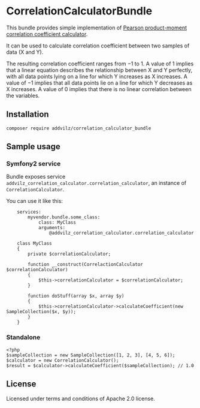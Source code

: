 CorrelationCalculatorBundle
================

This bundle provides simple implementation of [Pearson product-moment correlation coefficient calculator](https://en.wikipedia.org/wiki/Pearson_product-moment_correlation_coefficient).

It can be used to calculate correlation coefficient between two samples of data (X and Y).

The resulting correlation coefficient ranges from −1 to 1. A value of 1 implies that a linear equation describes the relationship between X and Y perfectly, with all data points lying on a line for which Y increases as X increases. A value of −1 implies that all data points lie on a line for which Y decreases as X increases. A value of 0 implies that there is no linear correlation between the variables.

## Installation

`composer require addvilz/correlation_calculator_bundle`

## Sample usage

### Symfony2 service

Bundle exposes service `addvilz_correlation_calculator.correlation_calculator`, an instance of `CorrelationCalculator`.

You can use it like this:

```
    services:
        myvendor.bundle.some_class:
            class: MyClass
            arguments:
                @addvilz_correlation_calculator.correlation_calculator
```


```
    class MyClass
    {
        private $correlationCalculator;

        function __construct(CorrelactionCalculator $correlationCalculator)
        {
            $this->correlationCalculator = $correlationCalculator;
        }

        function doStuff(array $x, array $y)
        {
            $this->correlationCalculator->calculateCoefficient(new SampleCollection($x, $y));
        }
    }
```

### Standalone
```
<?php
$sampleCollection = new SampleCollection([1, 2, 3], [4, 5, 6]);
$calculator = new CorrelationCalculator();
$result = $calculator->calculateCoefficient($sampleCollection); // 1.0
```

## License
Licensed under terms and conditions of Apache 2.0 license.